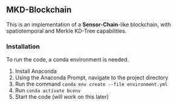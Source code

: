 ## MKD-Blockchain
This is an implementation of a **Sensor-Chain**-like blockchain, with spatiotemporal and Merkle KD-Tree capabilities.


### Installation
To run the code, a conda environment is needed.

1. Install Anaconda
2. Using the Anaconda Prompt, navigate to the project directory
3. Run the command `conda env create --file environment.yml`
4. Run `conda activate bcenv`
5. Start the code (will work on this later)
